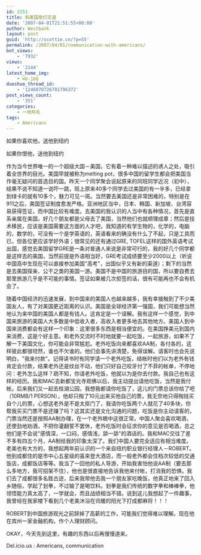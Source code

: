 ```yaml
---
id: 2251
title: 和美国佬打交道
date: '2007-04-01T21:51:55+00:00'
author: Westbank
layout: post
guid: 'http://scottie.cn/?p=55'
permalink: /2007/04/01/communication-with-americans/
bot_views:
    - '7932'
views:
    - '2144'
latest_home_img:
    - wp.jpg
duoshuo_thread_id:
    - '1246078726781796372'
post_views_count:
    - '351'
categories:
    - 一地鸡毛
tags:
    - Americans
---
```


如果你喜欢他，送他到纽约

如果你恨他，送他到纽约

作为当今世界唯一的一个超级大国－美国，它有着一种难以描述的诱人之处，吸引着全世界的目光。美国早就被称为melting pot，很多中国的留学生都会把美国当作毫无疑问的首选目的国。昨天一个同学聚会说起原来的同班同学近况（初中），结果不说不知道一说吓一跳，班上原来40多个同学去过美国的有一半多，已经拿到绿卡的就有10多个，魅力可见一斑。当然要去美国还是非常困难的，特别是在911之后，美国签证制度愈发严格。亚洲地区当中，日本、韩国、新加坡、台湾容易获得签证，而中国比较有难度。去美国的我认识的人当中有各种情况，首先是直系亲属在美国，好几个朋友都是父母去了美国，当然他们也就顺理成章；然后是技术移民，应该是美国需要这方面的人才吧，我知道的有学生物的，化学的，电脑的，数学的，可没有一个是学英语的，英语看来的确没有什么了不起，只是工具而已，但各位更应该学好外语；很常见的还有通过GRE, TOFEL这样的国外英语考试出国，感觉去美国留学GRE是一条对普通人来说是非常可行的，我的好几个同学都是这样去的美国，当然前提是外语相当好，GRE考试成绩要至少2000以上（听说中国高中生现在可以直接参加美国"高考"，出国似乎又有新的渠道）；剩下的当然是去美国探亲、公干之类的美国一游。美国不是中国的旅游目的国，所以要自费去那里旅游几乎是不可能的事情。签证如果被几次拒签的话，很有可能再也不会有机会了。

随着中国经济的迅速发展，到中国来的美国人也越来越多，我有幸接触到了不少美国友人，有了对美国更近距离的认识。美国是全球经济第一强国，我们可能想当然地认为来中国的美国人都是有钱人。这肯定是一个误解。我有这样一个感觉，到中国来旅游的美国人大多数是中低收入者，高收入者更多地去其他地方。美国人到中国来消费都会有这样一个印象：这里很多东西是相当便宜的。在美国挣美元到国内来消费，这是个好主意。和老外交流时不时地就要一起吃饭，一起旅游，如果不了解一下美国文化，你可能会非常尴尬。老外吃饭向来都喜欢AA制，各付各的，这样彼此都很坦然，谁也不欠谁的。他们会事先讲清楚，免得误解。请客时也会先说明白，"我来付款"。记得读书时有同学请一个老外吃饭，结帐时他们以为老外有钱肯定会付款，结果老外还是纹丝不动，他们只好自己咬牙付了不菲的帐单，不停地问：老外怎么这样？疏不知，你请老外吃饭，他就以为是你去付款。我自己也有这样的经历。我和MAC去新都宝光寺观佛以后，我主动提出请他吃饭，当然是我付帐。后来我们又一起去桂湖公园，我想我都请你吃饭了，这儿的门票总该你给了吧（10RMB/1 PERSON），他却只掏了10元出来买他自己的票，我无奈地只得掏钱买自个儿的票，心想这老外是不是太抠门了，我请你吃饭两个人就花了40多块，你帮我买买门票不是还赚了吗？这其实还是文化沟通的问题，吃饭是你主动请客的，门票当然还是按照AA制办理，在一个老外眼中这很正常。中国人聚会喜欢喝酒，还使劲地劝酒，不把你灌翻誓不罢休，老外吃饭时会征求你的意见是否喝酒，总之他们是不会说"感情深，一口闷，感情浅，舔一舔"的酒话的。我和MAC交往了差不多有四五个月，AA制给我的印象太深了。我们中国人要完全适应有相当难度。老美也有大方的，我想起两年前认识的一个来自纽约职业银行经理人－ROBERT。他到成都住的是市中心五星级的喜来登大酒店，而一般老外都会住档次较低的交通饭店，成都饭店等等。我当了一回他的私人导游，开始我害怕他说AA制（要去那么多地方，我可招架不住），他也是很直接地告诉我他来付帐，打消我的恐惧。我们去了成都很多名胜古迹，后来我带他去我一个朋友家吃晚饭，他真正地来了回入乡随俗，学起了划拳，不过输了是喝饮料。划拳是我们传统的数字拳和棒棒拳，他领悟能力真太高了，一学就会，而且战绩相当不错。说到这儿我想起了一件趣事，我曾经在我家楼下看到几个老美沐浴在讯暖的阳光下打成都麻将！！！

ROBERT到中国旅游观光之前辞掉了高薪的工作，可能我们觉得难以理解。现在他在宾州一家金融机构，作个人理财顾问。

OKAY，今天先到这里，有趣的东西以后再慢慢道来。

Del.icio.us : Americans, communication
